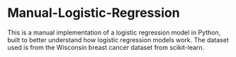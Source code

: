 # Manual-Logistic-Regression

This is a manual implementation of a logistic regression model in Python, built to better understand how logistic regression models work. The dataset used is from the Wisconsin breast cancer dataset from scikit-learn.
